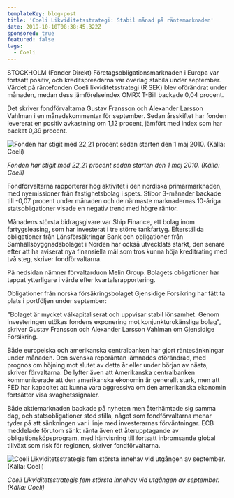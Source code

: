 ```yaml
---
templateKey: blog-post
title: 'Coeli Likviditetsstrategi: Stabil månad på räntemarknaden'
date: 2019-10-10T08:38:45.322Z
sponsored: true
featured: false
tags:
  - Coeli
---
```

STOCKHOLM (Fonder Direkt) Företagsobligationsmarknaden i Europa var fortsatt positiv, och kreditspreadarna var överlag stabila under september. Värdet på räntefonden Coeli likviditetsstrategi (R SEK) blev oförändrat under månaden, medan dess jämförelseindex OMRX T-Bill backade 0,04 procent.



Det skriver fondförvaltarna Gustav Fransson och Alexander Larsson Vahlman i en månadskommentar för september. Sedan årsskiftet har fonden levererat en positiv avkastning om 1,12 procent, jämfört med index som har backat 0,39 procent.

![Fonden har stigit med 22,21 procent sedan starten den 1 maj 2010. (Källa: Coeli)](/img/coeli-likvid.png "Fonden har stigit med 22,21 procent sedan starten den 1 maj 2010. (Källa: Coeli)")

_Fonden har stigit med 22,21 procent sedan starten den 1 maj 2010. (Källa: Coeli)_

Fondförvaltarna rapporterar hög aktivitet i den nordiska primärmarknaden, med nyemissioner från fastighetsbolag i spets. Stibor 3-månader backade till -0,07 procent under månaden och de närmaste marknadernas 10-åriga statsobligationer visade en negativ trend med högre räntor.



Månadens största bidragsgivare var Ship Finance, ett bolag inom fartygsleasing, som har investerat i tre större tankfartyg. Efterställda obligationer från Länsförsäkringar Bank och obligationer från Samhällsbyggnadsbolaget i Norden har också utvecklats starkt, den senare efter att ha aviserat nya finansiella mål som tros kunna höja kreditrating med två steg, skriver fondförvaltarna.



På nedsidan nämner förvaltarduon Melin Group. Bolagets obligationer har tappat ytterligare i värde efter kvartalsrapportering.



Obligationer från norska försäkringsbolaget Gjensidige Forsikring har fått ta plats i portföljen under september:



"Bolaget är mycket välkapitaliserat och uppvisar stabil lönsamhet. Genom investeringen utökas fondens exponering mot konjunkturokänsliga bolag", skriver Gustav Fransson och Alexander Larsson Vahlman om Gjensidige Forsikring.



Både europeiska och amerikanska centralbanken har gjort räntesänkningar under månaden. Den svenska reporäntan lämnades oförändrad, med prognos om höjning mot slutet av detta år eller under början av nästa, skriver förvaltarna. De lyfter även att Amerikanska centralbanken kommunicerade att den amerikanska ekonomin är generellt stark, men att FED har kapacitet att kunna vara aggressiva om den amerikanska ekonomin fortsätter visa svaghetssignaler.



Både aktiemarknaden backade på nyheten men återhämtade sig samma dag, och statsobligationer stod stilla, något som fondförvaltarna menar tyder på att sänkningen var i linje med investerarnas förväntningar. ECB meddelade förutom sänkt ränta även ett återupptagande av obligationsköpsprogram, med hänvisning till fortsatt inbromsande global tillväxt som risk för regionen, skriver fondförvaltarna.

![Coeli Likviditetsstrategis fem största innehav vid utgången av september. (Källa: Coeli)](/img/coeli-likvid2.png "Coeli Likviditetsstrategis fem största innehav vid utgången av september. (Källa: Coeli)")

_Coeli Likviditetsstrategis fem största innehav vid utgången av september. (Källa: Coeli)_
